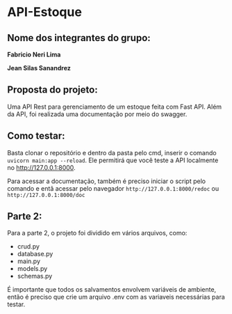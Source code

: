 # API-Estoque

## Nome dos integrantes do grupo: 

**Fabricio Neri Lima**

**Jean Silas Sanandrez**

## Proposta do projeto:

Uma API Rest para gerenciamento de um estoque feita com Fast API. Além da API, foi realizada uma documentação por meio do swagger.

## Como testar:

Basta clonar o repositório e dentro da pasta pelo cmd, inserir o comando ```uvicorn main:app --reload```. Ele permitirá que você teste a API localmente no http://127.0.0.1:8000.

Para acessar a documentação, também é preciso iniciar o script pelo comando e entã acessar pelo navegador ```http://127.0.0.1:8000/redoc``` ou ```http://127.0.0.1:8000/doc```

## Parte 2:

Para a parte 2, o projeto foi dividido em vários arquivos, como:

- crud.py
- database.py
- main.py
- models.py
- schemas.py

É importante que todos os salvamentos envolvem variáveis de ambiente, então é preciso que crie um arquivo .env com as variaveis necessárias para testar.

